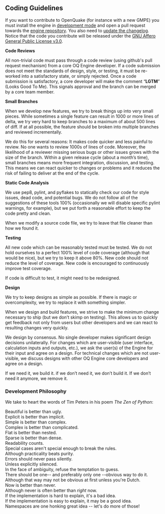 ## Coding Guidelines

If you want to contribute to OpenQuake (for instance with a new GMPE) you
must install the engine in [development mode](installing/development.md)
and open a pull request towards the [engine repository](https://github.com/gem/oq-engine/). You also need to [update the changelog](updating-the-changelog.md).
Notice that the code you contribute will be released under the
[GNU Affero General Public License v3.0](../LICENSE).

**Code Reviews**

All non-trivial code must pass through a code review (using github's pull request mechanism) from a core OQ Engine developer. If a code submission does not meet the standards of design, style, or testing, it must be re-worked into a satisfactory state, or simply rejected. Once a code submission is satisfactory, a core developer will make the comment “**LGTM**” (Looks Good To Me). This signals approval and the branch can be merged by a core team member.

**Small Branches**

When we develop new features, we try to break things up into very small pieces. While sometimes a single feature can result in 1000 or more lines of delta, we try very hard to keep branches to a maximum of about 500 lines of diff. If at all possible, the feature should be broken into multiple branches and reviewed incrementally.

We do this for several reasons:
It makes code quicker and less painful to review. No one wants to review 1000s of lines of code. Moreover, the likelihood of a reviewer missing serious bugs or other issues grows with the size of the branch.
Within a given release cycle (about a month’s time), small branches means more frequent integration, discussion, and testing. This means we can react quicker to changes or problems and it reduces the risk of failing to deliver at the end of the cycle.

**Static Code Analysis**

We use pep8, pylint, and pyflakes to statically check our code for style issues, dead code, and potential bugs. We do not follow all of the suggestions of these tools 100% (occasionally we will disable specific pylint warnings, for example), but we put forth a reasonable effort to keep the code pretty and clean.

When we modify a source code file, we try to leave that file cleaner than how we found it.

**Testing**

All new code which can be reasonably tested must be tested. We do not hold ourselves to a perfect 100% level of code coverage (although that would be nice), but we try to keep it above 80%. New code should not reduce the level of coverage. New code is encouraged to continuously improve test coverage.

If code is difficult to test, it might need to be redesigned.

**Design**

We try to keep designs as simple as possible. If there is magic or overcomplexity, we try to replace it with something simpler.

When we design and build features, we strive to make the minimum change necessary to ship (but we don’t skimp on testing). This allows us to quickly get feedback not only from users but other developers and we can react to resulting changes very quickly.

We design by consensus. No single developer makes significant design decisions unilaterally. For changes which are user-visible (user interface, calculation inputs and outputs, etc.), we ask the user(s) of the Engine for their input and agree on a design. For technical changes which are not user-visible, we discuss designs with other OQ Engine core developers and agree on a design.

If we need it, we build it. if we don’t need it, we don’t build it. If we don’t need it anymore, we remove it.

### Development Philosophy

We take to heart the words of Tim Peters in his poem _The Zen of Python_:

Beautiful is better than ugly.
<br />Explicit is better than implicit.
<br />Simple is better than complex.
<br />Complex is better than complicated.
<br />Flat is better than nested.
<br />Sparse is better than dense.
<br />Readability counts.
<br />Special cases aren't special enough to break the rules.
<br />Although practicality beats purity.
<br />Errors should never pass silently.
<br />Unless explicitly silenced.
<br />In the face of ambiguity, refuse the temptation to guess.
<br />There should be one-- and preferably only one --obvious way to do it.
<br />Although that way may not be obvious at first unless you're Dutch.
<br />Now is better than never.
<br />Although never is often better than *right* now.
<br />If the implementation is hard to explain, it's a bad idea.
<br />If the implementation is easy to explain, it may be a good idea.
<br />Namespaces are one honking great idea -- let's do more of those!
